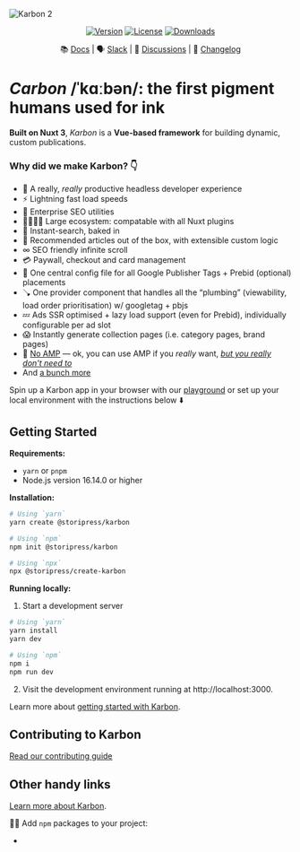 ![Karbon 2](https://user-images.githubusercontent.com/53453555/209810463-6b4e56b3-4762-400a-b1ca-9fad8c07c6d7.png)

<p align="center">
    <a href="https://www.npmjs.com/package/[]"><img src="https://img.shields.io/npm/v/[]?sanitize=true" alt="Version"></a>
    <a href="https://github.com/storipress/karbon/blob/main/LICENSE.md"><img src="https://img.shields.io/npm/l/[].svg?sanitize=true" alt="License"></a>
    <a href="https://npmcharts.com/compare/[]?minimal=true"><img src="https://img.shields.io/npm/dm/@[]?sanitize=true" alt="Downloads"></a>
 </p>

<div align="center">

📚 [Docs](https://docs.storipress.com) | 🗣 [Slack](https://join.slack.com/t/storipresscommunity/shared_invite/zt-1krx5nm1d-h_WKy1XF3MSxuY4BQ0VRbQ) | 💬 [Discussions](https://github.com/storipress/karbon/discussions) | 📝 [Changelog](./packages/karbon/CHANGELOG.md)

</div>

# *Carbon* /ˈkɑːbən/: the first pigment humans used for ink

**Built on Nuxt 3**, *Karbon* is a **Vue-based framework** for building dynamic, custom publications.

### Why did we make Karbon? 👇

- 💨 A really, *really* productive headless developer experience
- ⚡️ Lightning fast load speeds 
- 🔎 Enterprise SEO utilities 
- 👨‍👩‍👦‍👦 Large ecosystem: compatable with all Nuxt plugins
- 🔦 Instant-search, baked in
- 🌮 Recommended articles out of the box, with extensible custom logic
- ∞ SEO friendly infinite scroll
- 💳 Paywall, checkout and card management
- 💸 One central config file for all Google Publisher Tags + Prebid (optional) placements
- 🪠 One provider component that handles all the “plumbing” (viewability, load order prioritisation) w/ googletag + pbjs
- 💤 Ads SSR optimised + lazy load support (even for Prebid), individually configurable per ad slot
- 😱 Instantly generate collection pages (i.e. category pages, brand pages)
- 😤 [No AMP]() — ok, you can use AMP if you *really* want, *[but you really don't need to](https://plausible.io/blog/google-amp)*
- And [a bunch more](https://google.com)

Spin up a Karbon app in your browser with our [playground](https://karbon.new/) or set up your local environment with the instructions below ⬇️

## Getting Started

**Requirements:**

- `yarn` or `pnpm`
- Node.js version 16.14.0 or higher

**Installation:**

```bash
# Using `yarn`
yarn create @storipress/karbon

# Using `npm`
npm init @storipress/karbon

# Using `npx`
npx @storipress/create-karbon
```

**Running locally:**

1. Start a development server

```bash
# Using `yarn`
yarn install
yarn dev

# Using `npm`
npm i
npm run dev
```

2. Visit the development environment running at http://localhost:3000.

Learn more about [getting started with Karbon](https://docs.storipress.com).

## Contributing to Karbon

[Read our contributing guide](./.github/contributing.md)

## Other handy links

[Learn more about Karbon](https://storipress.com/karbon).

👷‍♀️ Add `npm` packages to your project:

- 
